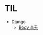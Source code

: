 # TIL

- Django
  - [Body 호출](https://github.com/HyeonWooJo/TIL/blob/main/django/body%ED%98%B8%EC%B6%9C.md)
